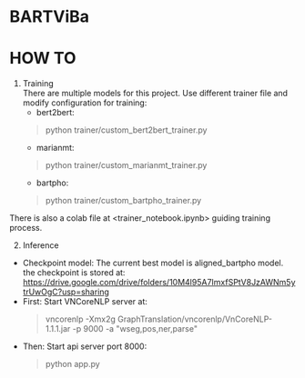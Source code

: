 # BARTViBa

# HOW TO

1. Training   
There are multiple models for this project. Use different trainer file and modify configuration for training:
    * bert2bert: 
    >python trainer/custom_bert2bert_trainer.py   
    * marianmt: 
    >python trainer/custom_marianmt_trainer.py   
    * bartpho:
    >python trainer/custom_bartpho_trainer.py   
   
There is also a colab file at <trainer_notebook.ipynb> guiding training process.


2. Inference   
* Checkpoint model: 
  The current best model is aligned_bartpho model. the checkpoint is stored at: https://drive.google.com/drive/folders/10M4l95A7ImxfSPtV8JzAWNm5ytrUwOgC?usp=sharing  
* First: Start VNCoreNLP server at:
    >vncorenlp -Xmx2g GraphTranslation/vncorenlp/VnCoreNLP-1.1.1.jar -p 9000 -a "wseg,pos,ner,parse"
* Then:  Start api server port 8000:
    >python app.py